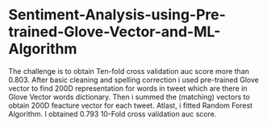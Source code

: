 # Sentiment-Analysis-using-Pre-trained-Glove-Vector-and-ML-Algorithm
The challenge is to obtain Ten-fold cross validation auc score more than 0.803.  After basic cleaning and spelling correction i used pre-trained Glove vector to find 200D representation for words in tweet which are there in Glove Vector words dictionary.  Then i summed the (matching) vectors to obtain 200D feacture vector for each tweet. Atlast, i fitted Random Forest Algorithm.  I obtained 0.793 10-Fold cross validation auc score.
